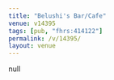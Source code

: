 ```yaml
---
title: "Belushi's Bar/Cafe"
venue: v14395
tags: [pub, "fhrs:414122"]
permalink: /v/14395/
layout: venue
---
```

null